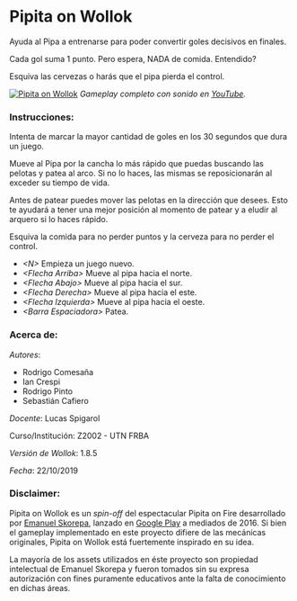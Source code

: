 # Pipita on Wollok

Ayuda al Pipa a entrenarse para poder convertir goles decisivos en finales.

Cada gol suma 1 punto. Pero espera, NADA de comida. Entendido?

Esquiva las cervezas o harás que el pipa pierda el control.

[![Pipita on Wollok](https://user-images.githubusercontent.com/48768365/69008869-1d1ff280-092e-11ea-8fe9-04f7b1435967.gif)](https://youtu.be/IW7-s-gvduU)
_Gameplay completo con sonido en [YouTube](https://youtu.be/IW7-s-gvduU)._

### Instrucciones:
Intenta de marcar la mayor cantidad de goles en los 30 segundos que dura un juego.

Mueve al Pipa por la cancha lo más rápido que puedas buscando las pelotas y patea al arco. Si no lo haces, las mismas se reposicionarán al exceder su tiempo de vida.

Antes de patear puedes mover las pelotas en la dirección que desees. Esto te ayudará a tener una mejor posición al momento de patear y a eludir al arquero si lo haces rápido.

Esquiva la comida para no perder puntos y la cerveza para no perder el control.

 * _\<N\>_ Empieza un juego nuevo.
 * _\<Flecha Arriba\>_ Mueve al pipa hacia el norte.
 * _\<Flecha Abajo\>_ Mueve al pipa hacia el sur.
 * _\<Flecha Derecha\>_ Mueve al pipa hacia el este.
 * _\<Flecha Izquierda\>_ Mueve al pipa hacia el oeste.
 * _\<Barra Espaciadora\>_ Patea.

### Acerca de:

_Autores_:
* Rodrigo Comesaña
* Ian Crespi
* Rodrigo Pinto
* Sebastián Cafiero

_Docente_: Lucas Spigarol

Curso/Institución: Z2002 - UTN FRBA

_Versión de Wollok_: 1.8.5

_Fecha_: 22/10/2019

### Disclaimer:
Pipita on Wollok es un _spin-off_ del espectacular Pipita on Fire desarrollado por [Emanuel Skorepa](https://wwww.emanuelskorepa.com.ar), lanzado en [Google Play](https://play.google.com/store/apps/details?id=com.ES.Pipita_Onfire) a mediados de 2016. Si bien el gameplay implementado en este proyecto difiere de las mecánicas originales, Pipita on Wollok está fuertemente inspirado en su idea. 

La mayoría de los assets utilizados en éste proyecto son propiedad intelectual de Emanuel Skorepa y fueron tomados sin su expresa autorización con fines puramente educativos ante la falta de conocimiento en dichas áreas.
